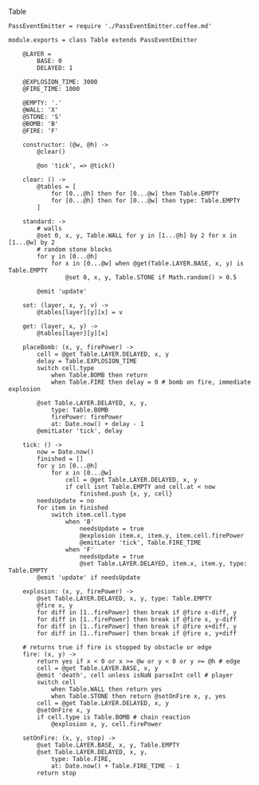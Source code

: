 Table

	PassEventEmitter = require './PassEventEmitter.coffee.md'

	module.exports = class Table extends PassEventEmitter

		@LAYER =
			BASE: 0
			DELAYED: 1

		@EXPLOSION_TIME: 3000
		@FIRE_TIME: 1000

		@EMPTY: '.'
		@WALL: 'X'
		@STONE: 'S'
		@BOMB: 'B'
		@FIRE: 'F'

		constructor: (@w, @h) ->
			@clear()

			@on 'tick', => @tick()

		clear: () ->
			@tables = [
				for [0...@h] then for [0...@w] then Table.EMPTY
				for [0...@h] then for [0...@w] then type: Table.EMPTY
			]

		standard: ->
			# walls
			@set 0, x, y, Table.WALL for y in [1...@h] by 2 for x in [1...@w] by 2
			# random stone blocks
			for y in [0...@h]
				for x in [0...@w] when @get(Table.LAYER.BASE, x, y) is Table.EMPTY
					@set 0, x, y, Table.STONE if Math.random() > 0.5

			@emit 'update'

		set: (layer, x, y, v) ->
			@tables[layer][y][x] = v

		get: (layer, x, y) ->
			@tables[layer][y][x]

		placeBomb: (x, y, firePower) ->
			cell = @get Table.LAYER.DELAYED, x, y
			delay = Table.EXPLOSION_TIME
			switch cell.type
				when Table.BOMB then return
				when Table.FIRE then delay = 0 # bomb on fire, immediate explosion

			@set Table.LAYER.DELAYED, x, y,
				type: Table.BOMB
				firePower: firePower
				at: Date.now() + delay - 1
			@emitLater 'tick', delay

		tick: () ->
			now = Date.now()
			finished = []
			for y in [0...@h]
				for x in [0...@w]
					cell = @get Table.LAYER.DELAYED, x, y
					if cell isnt Table.EMPTY and cell.at < now
						finished.push {x, y, cell}
			needsUpdate = no
			for item in finished
				switch item.cell.type
					when 'B'
						needsUpdate = true
						@explosion item.x, item.y, item.cell.firePower
						@emitLater 'tick', Table.FIRE_TIME
					when 'F'
						needsUpdate = true
						@set Table.LAYER.DELAYED, item.x, item.y, type: Table.EMPTY
			@emit 'update' if needsUpdate

		explosion: (x, y, firePower) ->
			@set Table.LAYER.DELAYED, x, y, type: Table.EMPTY
			@fire x, y
			for diff in [1..firePower] then break if @fire x-diff, y
			for diff in [1..firePower] then break if @fire x, y-diff
			for diff in [1..firePower] then break if @fire x+diff, y
			for diff in [1..firePower] then break if @fire x, y+diff

		# returns true if fire is stopped by obstacle or edge
		fire: (x, y) ->
			return yes if x < 0 or x >= @w or y < 0 or y >= @h # edge
			cell = @get Table.LAYER.BASE, x, y
			@emit 'death', cell unless isNaN parseInt cell # player
			switch cell
				when Table.WALL then return yes
				when Table.STONE then return @setOnFire x, y, yes
			cell = @get Table.LAYER.DELAYED, x, y
			@setOnFire x, y
			if cell.type is Table.BOMB # chain reaction
				@explosion x, y, cell.firePower

		setOnFire: (x, y, stop) ->
			@set Table.LAYER.BASE, x, y, Table.EMPTY
			@set Table.LAYER.DELAYED, x, y,
				type: Table.FIRE,
				at: Date.now() + Table.FIRE_TIME - 1
			return stop
